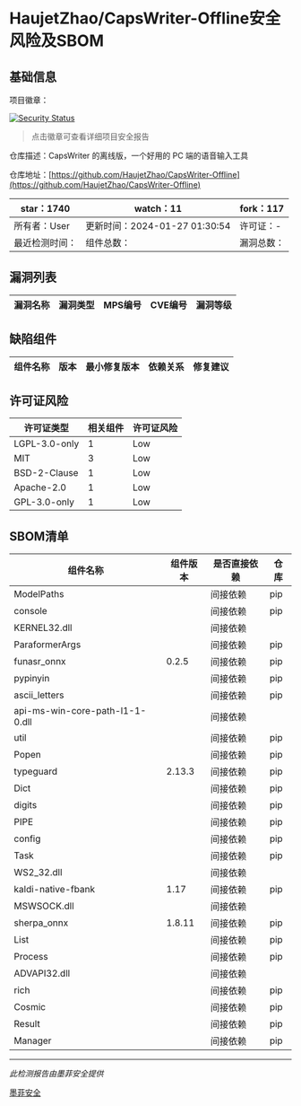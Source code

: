 # HaujetZhao/CapsWriter-Offline安全风险及SBOM

## 基础信息

项目徽章：

[![Security Status](https://www.murphysec.com/platform3/v31/badge/1770884776339398656.svg)](https://www.murphysec.com/console/report/1770884734136311808/1770884776339398656)

> 点击徽章可查看详细项目安全报告

仓库描述：CapsWriter 的离线版，一个好用的 PC 端的语音输入工具

仓库地址：[https://github.com/HaujetZhao/CapsWriter-Offline](https://github.com/HaujetZhao/CapsWriter-Offline)

| star：1740 | watch：11 | fork：117 |
| ----------- | -------------- | ------------ |
| 所有者：User | 更新时间：2024-01-27 01:30:54 | 许可证：- |
| 最近检测时间： | 组件总数： | 漏洞总数： |




## 漏洞列表

| 漏洞名称 | 漏洞类型 | MPS编号 | CVE编号 | 漏洞等级 |
| ------- | ------ | ------- | ------ | ----- |





## 缺陷组件

| 组件名称 | 版本 | 最小修复版本 | 依赖关系 | 修复建议 |
| -------- | ---- | ------------ | -------- | -------- |





## 许可证风险

| 许可证类型 | 相关组件 | 许可证风险 |
| ---------- | -------- | ---------- |
|LGPL-3.0-only|1|Low|
|MIT|3|Low|
|BSD-2-Clause|1|Low|
|Apache-2.0|1|Low|
|GPL-3.0-only|1|Low|




## SBOM清单

| 组件名称 | 组件版本 | 是否直接依赖 | 仓库 |
| -------- | -------- | ------------ | ---- |
|ModelPaths||间接依赖|pip|
|console||间接依赖|pip|
|KERNEL32.dll||间接依赖||
|ParaformerArgs||间接依赖|pip|
|funasr_onnx|0.2.5|间接依赖|pip|
|pypinyin||间接依赖|pip|
|ascii_letters||间接依赖|pip|
|api-ms-win-core-path-l1-1-0.dll||间接依赖||
|util||间接依赖|pip|
|Popen||间接依赖|pip|
|typeguard|2.13.3|间接依赖|pip|
|Dict||间接依赖|pip|
|digits||间接依赖|pip|
|PIPE||间接依赖|pip|
|config||间接依赖|pip|
|Task||间接依赖|pip|
|WS2_32.dll||间接依赖||
|kaldi-native-fbank|1.17|间接依赖|pip|
|MSWSOCK.dll||间接依赖||
|sherpa_onnx|1.8.11|间接依赖|pip|
|List||间接依赖|pip|
|Process||间接依赖|pip|
|ADVAPI32.dll||间接依赖||
|rich||间接依赖|pip|
|Cosmic||间接依赖|pip|
|Result||间接依赖|pip|
|Manager||间接依赖|pip|


------

*此检测报告由墨菲安全提供*

[墨菲安全](www.murphysec.com)